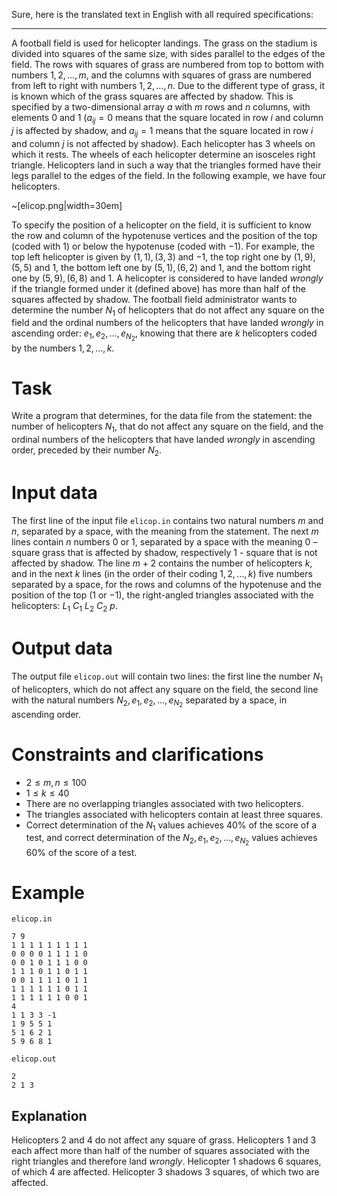 Sure, here is the translated text in English with all required specifications:

---

A football field is used for helicopter landings. The grass on the stadium is divided into squares of the same size, with sides parallel to the edges of the field. The rows with squares of grass are numbered from top to bottom with numbers $1, 2, \dots, m$, and the columns with squares of grass are numbered from left to right with numbers $1, 2, \dots, n$. Due to the different type of grass, it is known which of the grass squares are affected by shadow. This is specified by a two-dimensional array $a$ with $m$ rows and $n$ columns, with elements $0$ and $1$ ($a_{ij} = 0$ means that the square located in row $i$ and column $j$ is affected by shadow, and $a_{ij} = 1$ means that the square located in row $i$ and column $j$ is not affected by shadow). Each helicopter has $3$ wheels on which it rests. The wheels of each helicopter determine an isosceles right triangle. Helicopters land in such a way that the triangles formed have their legs parallel to the edges of the field. In the following example, we have four helicopters.

~[elicop.png|width=30em]

To specify the position of a helicopter on the field, it is sufficient to know the row and column of the hypotenuse vertices and the position of the top (coded with $1$) or below the hypotenuse (coded with $-1$). For example, the top left helicopter is given by $(1, 1), (3, 3)$ and $-1$, the top right one by $(1, 9), (5, 5)$ and $1$, the bottom left one by $(5, 1), (6, 2)$ and $1$, and the bottom right one by $(5, 9), (6, 8)$ and $1$.
A helicopter is considered to have landed *wrongly* if the triangle formed under it (defined above) has more than half of the squares affected by shadow.
The football field administrator wants to determine the number $N_1$ of helicopters that do not affect any square on the field and the ordinal numbers of the helicopters that have landed *wrongly* in ascending order: $e_1, e_2, \dots, e_{N_2}$, knowing that there are $k$ helicopters coded by the numbers $1, 2, \dots, k$.

# Task

Write a program that determines, for the data file from the statement: the number of helicopters $N_1$, that do not affect any square on the field, and the ordinal numbers of the helicopters that have landed *wrongly* in ascending order, preceded by their number $N_2$.

# Input data

The first line of the input file `elicop.in` contains two natural numbers $m$ and $n$, separated by a space, with the meaning from the statement. The next $m$ lines contain $n$ numbers $0$ or $1$, separated by a space with the meaning $0$ – square grass that is affected by shadow, respectively $1$ - square that is not affected by shadow. The line $m+2$ contains the number of helicopters $k$, and in the next $k$ lines (in the order of their coding $1, 2, \dots, k$) five numbers separated by a space, for the rows and columns of the hypotenuse and the position of the top ($1$ or $-1$), the right-angled triangles associated with the helicopters: $L_1 \ C_1 \ L_2 \ C_2 \ p$.

# Output data

The output file `elicop.out` will contain two lines: the first line the number $N_1$ of helicopters, which do not affect any square on the field, the second line with the natural numbers $N_2, e_1, e_2, \dots, e_{N_2}$ separated by a space, in ascending order.

# Constraints and clarifications

* $2 \leq m, n \leq 100$
* $1 \leq k \leq 40$
* There are no overlapping triangles associated with two helicopters.
* The triangles associated with helicopters contain at least three squares.
* Correct determination of the $N_1$ values achieves $40$\% of the score of a test, and correct determination of the $N_2, e_1, e_2, \dots, e_{N_2}$ values achieves $60$\% of the score of a test.

# Example

`elicop.in`
```
7 9
1 1 1 1 1 1 1 1 1
0 0 0 0 1 1 1 1 0
0 0 1 0 1 1 1 0 0
1 1 1 0 1 1 0 1 1
0 0 1 1 1 1 0 1 1
1 1 1 1 1 1 0 1 1
1 1 1 1 1 1 0 0 1
4
1 1 3 3 -1
1 9 5 5 1
5 1 6 2 1
5 9 6 8 1
```

`elicop.out`
```
2
2 1 3
```

## Explanation

Helicopters $2$ and $4$ do not affect any square of grass. Helicopters $1$ and $3$ each affect more than half of the number of squares associated with the right triangles and therefore land *wrongly*. Helicopter $1$ shadows $6$ squares, of which $4$ are affected. Helicopter $3$ shadows $3$ squares, of which two are affected.

